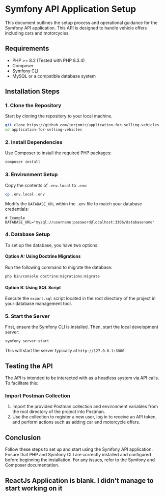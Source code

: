 # Symfony API Application Setup

This document outlines the setup process and operational guidance for the Symfony API application. This API is designed to handle vehicle offers including cars and motorcycles.

## Requirements

- PHP >= 8.2 (Tested with PHP 8.3.4)
- Composer
- Symfony CLI
- MySQL or a compatible database system

## Installation Steps

### 1. Clone the Repository

Start by cloning the repository to your local machine.

```bash
git clone https://github.com/jorjomir/application-for-selling-vehicles.git
cd application-for-selling-vehicles
```

### 2. Install Dependencies

Use Composer to install the required PHP packages:

```bash
composer install
```

### 3. Environment Setup

Copy the contents of `.env.local` to `.env`:

```bash
cp .env.local .env
```

Modify the `DATABASE_URL` within the `.env` file to match your database credentials:

```
# Example
DATABASE_URL="mysql://username:password@localhost:3306/databasename"
```

### 4. Database Setup

To set up the database, you have two options:

#### Option A: Using Doctrine Migrations

Run the following command to migrate the database:

```bash
php bin/console doctrine:migrations:migrate
```

#### Option B: Using SQL Script

Execute the `export.sql` script located in the root directory of the project in your database management tool.

### 5. Start the Server

First, ensure the Symfony CLI is installed. Then, start the local development server:

```bash
symfony server:start
```

This will start the server typically at `http://127.0.0.1:8000`.

## Testing the API

The API is intended to be interacted with as a headless system via API calls. To facilitate this:

### Import Postman Collection

1. Import the provided Postman collection and environment variables from the root directory of the project into Postman.
2. Use the collection to register a new user, log in to receive an API token, and perform actions such as adding car and motorcycle offers.

## Conclusion

Follow these steps to set up and start using the Symfony API application. Ensure that PHP and Symfony CLI are correctly installed and configured before beginning the installation. For any issues, refer to the Symfony and Composer documentation.

## ReactJs Application is blank. I didn't manage to start working on it